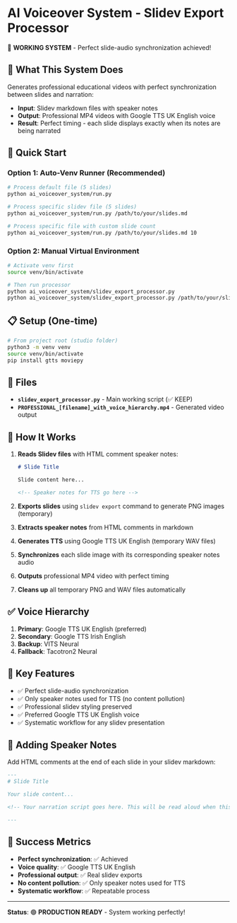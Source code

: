 # AI Voiceover System - Slidev Export Processor

🎉 **WORKING SYSTEM** - Perfect slide-audio synchronization achieved!

## 🎯 What This System Does

Generates professional educational videos with perfect synchronization between slides and narration:

- **Input**: Slidev markdown files with speaker notes
- **Output**: Professional MP4 videos with Google TTS UK English voice
- **Result**: Perfect timing - each slide displays exactly when its notes are being narrated

## 🚀 Quick Start

### Option 1: Auto-Venv Runner (Recommended)
```bash
# Process default file (5 slides)
python ai_voiceover_system/run.py

# Process specific slidev file (5 slides)  
python ai_voiceover_system/run.py /path/to/your/slides.md

# Process specific file with custom slide count
python ai_voiceover_system/run.py /path/to/your/slides.md 10
```

### Option 2: Manual Virtual Environment
```bash
# Activate venv first
source venv/bin/activate

# Then run processor
python ai_voiceover_system/slidev_export_processor.py
python ai_voiceover_system/slidev_export_processor.py /path/to/your/slides.md 10
```

## 📋 Setup (One-time)

```bash
# From project root (studio folder)
python3 -m venv venv
source venv/bin/activate
pip install gtts moviepy
```

## 📁 Files

- **`slidev_export_processor.py`** - Main working script (✅ KEEP)
- **`PROFESSIONAL_[filename]_with_voice_hierarchy.mp4`** - Generated video output

## 🎤 How It Works

1. **Reads Slidev files** with HTML comment speaker notes:
   ```markdown
   # Slide Title
   
   Slide content here...
   
   <!-- Speaker notes for TTS go here -->
   ```

2. **Exports slides** using `slidev export` command to generate PNG images (temporary)

3. **Extracts speaker notes** from HTML comments in markdown

4. **Generates TTS** using Google TTS UK English (temporary WAV files)

5. **Synchronizes** each slide image with its corresponding speaker notes audio

6. **Outputs** professional MP4 video with perfect timing

7. **Cleans up** all temporary PNG and WAV files automatically

## ✅ Voice Hierarchy

1. **Primary**: Google TTS UK English (preferred)
2. **Secondary**: Google TTS Irish English  
3. **Backup**: VITS Neural
4. **Fallback**: Tacotron2 Neural

## 🎯 Key Features

- ✅ Perfect slide-audio synchronization
- ✅ Only speaker notes used for TTS (no content pollution)
- ✅ Professional slidev styling preserved
- ✅ Preferred Google TTS UK English voice
- ✅ Systematic workflow for any slidev presentation

## 📝 Adding Speaker Notes

Add HTML comments at the end of each slide in your slidev markdown:

```markdown
---
# Slide Title

Your slide content...

<!-- Your narration script goes here. This will be read aloud when this slide is displayed. -->

---
```

## 🎉 Success Metrics

- **Perfect synchronization**: ✅ Achieved
- **Voice quality**: ✅ Google TTS UK English
- **Professional output**: ✅ Real slidev exports
- **No content pollution**: ✅ Only speaker notes used for TTS
- **Systematic workflow**: ✅ Repeatable process

---

**Status**: 🟢 **PRODUCTION READY** - System working perfectly!